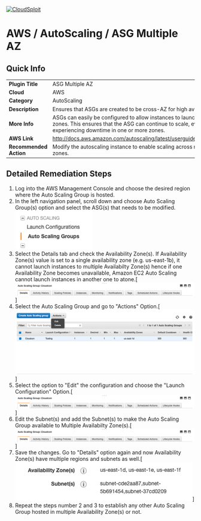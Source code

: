[![CloudSploit](https://cloudsploit.com/img/logo-new-big-text-100.png "CloudSploit")](https://cloudsploit.com)

# AWS / AutoScaling / ASG Multiple AZ

## Quick Info

| | |
|-|-|
| **Plugin Title** | ASG Multiple AZ |
| **Cloud** | AWS |
| **Category** | AutoScaling |
| **Description** | Ensures that ASGs are created to be cross-AZ for high availability. |
| **More Info** | ASGs can easily be configured to allow instances to launch in multiple availability zones. This ensures that the ASG can continue to scale, even when AWS is experiencing downtime in one or more zones. |
| **AWS Link** | http://docs.aws.amazon.com/autoscaling/latest/userguide/AutoScalingGroup.html |
| **Recommended Action** | Modify the autoscaling instance to enable scaling across multiple availability zones. |

## Detailed Remediation Steps
1. Log into the AWS Management Console and choose the desired region where the Auto Scaling Group is hosted.
2. In the left navigation panel, scroll down and choose Auto Scaling Group(s) option and select the ASG(s) that needs to be modified. ![Step 2](/resources/aws/autoscaling/step2.png "Step 2 - ASG")  
3. Select the Details tab and check the Availability Zone(s). If Availability Zone(s) value is set to a single availability zone (e.g. us-east-1b), it cannot launch instances to multiple Availabilty Zone(s) hence if one Availability Zone becomes unavailable, Amazon EC2 Auto Scaling cannot launch instances in another one to atone.[![Step 3](/resources/aws/autoscaling/step3.png "Step 3 - Details")]  
4. Select the Auto Scaling Group and go to "Actions" Option.[![Step 4](/resources/aws/autoscaling/step4.png "Step 4 - Actions")]  
5. Select the option to "Edit" the configuration and choose the "Launch Configuration" Option.[![Step 5](/resources/aws/autoscaling/step3.png "Step 5 - Edit")]  
6. Edit the Subnet(s) and add the Subnet(s) to make the Auto Scaling Group available to Multiple Availabilty Zone(s).[![Step 6](/resources/aws/autoscaling/step3.png "Step 6 - Subnet(s)")]  
7. Save the changes. Go to "Details" option again and now Availability Zone(s) have multiple regions and subnets as well.[![Step 7](/resources/aws/autoscaling/step7.png "Step 7 - Details")]  
8. Repeat the steps number 2 and 3 to establish any other Auto Scaling Group hosted in multiple Availability Zone(s) or not. 
